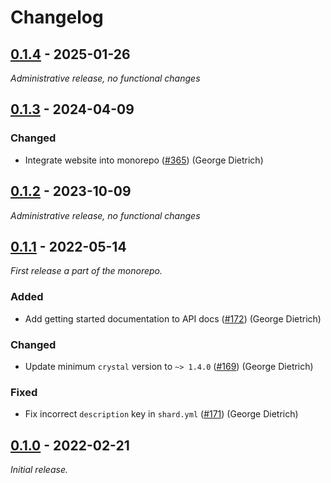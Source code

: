 # Changelog

## [0.1.4] - 2025-01-26

_Administrative release, no functional changes_

[0.1.4]: https://github.com/athena-framework/image-size/releases/tag/v0.1.4

## [0.1.3] - 2024-04-09

### Changed

- Integrate website into monorepo ([#365]) (George Dietrich)

[0.1.3]: https://github.com/athena-framework/image-size/releases/tag/v0.1.3
[#365]: https://github.com/athena-framework/athena/pull/365

## [0.1.2] - 2023-10-09

_Administrative release, no functional changes_

[0.1.2]: https://github.com/athena-framework/image-size/releases/tag/v0.1.2

## [0.1.1] - 2022-05-14

_First release a part of the monorepo._

### Added

- Add getting started documentation to API docs ([#172]) (George Dietrich)

### Changed

- Update minimum `crystal` version to `~> 1.4.0` ([#169]) (George Dietrich)

### Fixed

- Fix incorrect `description` key in `shard.yml` ([#171]) (George Dietrich)

[0.1.1]: https://github.com/athena-framework/image-size/releases/tag/v0.1.1
[#169]: https://github.com/athena-framework/athena/pull/169
[#171]: https://github.com/athena-framework/athena/pull/171
[#172]: https://github.com/athena-framework/athena/pull/172

## [0.1.0] - 2022-02-21

_Initial release._

[0.1.0]: https://github.com/athena-framework/image-size/releases/tag/v0.1.0

